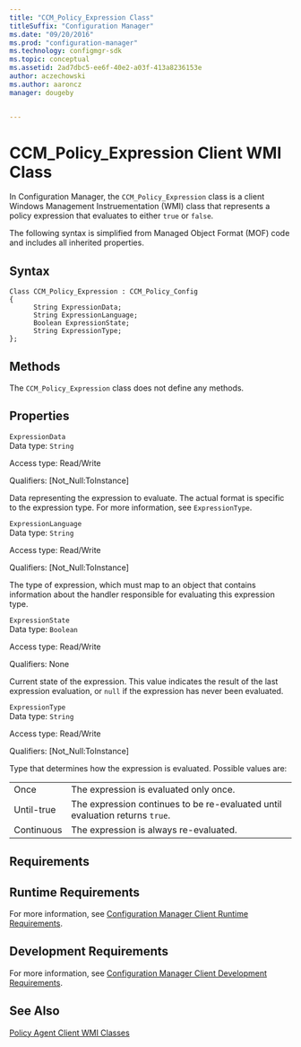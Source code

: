 ```yaml
---
title: "CCM_Policy_Expression Class"
titleSuffix: "Configuration Manager"
ms.date: "09/20/2016"
ms.prod: "configuration-manager"
ms.technology: configmgr-sdk
ms.topic: conceptual
ms.assetid: 2ad7dbc5-ee6f-40e2-a03f-413a8236153e
author: aczechowski
ms.author: aaroncz
manager: dougeby


---
```

# CCM_Policy_Expression Client WMI Class
In Configuration Manager, the `CCM_Policy_Expression` class is a client Windows Management Instruementation (WMI) class that represents a policy expression that evaluates to either `true` or `false`.  

 The following syntax is simplified from Managed Object Format (MOF) code and includes all inherited properties.  

## Syntax  

```  
Class CCM_Policy_Expression : CCM_Policy_Config  
{  
      String ExpressionData;  
      String ExpressionLanguage;  
      Boolean ExpressionState;  
      String ExpressionType;  
};  
```  

## Methods  
 The `CCM_Policy_Expression` class does not define any methods.  

## Properties  
 `ExpressionData`  
 Data type: `String`  

 Access type: Read/Write  

 Qualifiers: [Not_Null:ToInstance]  

 Data representing the expression to evaluate. The actual format is specific to the expression type. For more information, see `ExpressionType`.  

 `ExpressionLanguage`  
 Data type: `String`  

 Access type: Read/Write  

 Qualifiers: [Not_Null:ToInstance]  

 The type of expression, which must map to an object that contains information about the handler responsible for evaluating this expression type.  

 `ExpressionState`  
 Data type: `Boolean`  

 Access type: Read/Write  

 Qualifiers: None  

 Current state of the expression. This value indicates the result of the last expression evaluation, or `null` if the expression has never been evaluated.  

 `ExpressionType`  
 Data type: `String`  

 Access type: Read/Write  

 Qualifiers: [Not_Null:ToInstance]  

 Type that determines how the expression is evaluated. Possible values are:  

|||  
|-|-|  
|Once|The expression is evaluated only once.|  
|Until-true|The expression continues to be re-evaluated until evaluation returns `true`.|  
|Continuous|The expression is always re-evaluated.|  

## Requirements  

## Runtime Requirements  
 For more information, see [Configuration Manager Client Runtime Requirements](../../../../../develop/core/reqs/client-runtime-requirements.md).  

## Development Requirements  
 For more information, see [Configuration Manager Client Development Requirements](../../../../../develop/core/reqs/client-development-requirements.md).  

## See Also  
 [Policy Agent Client WMI Classes](../../../../../develop/reference/core/clients/client-classes/policy-agent-client-wmi-classes.md)
